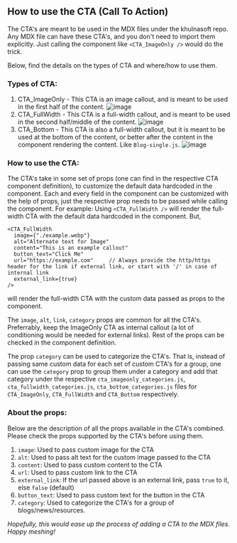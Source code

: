 ## How to use the CTA (Call To Action)

The CTA's are meant to be used in the MDX files under the khulnasoft repo.
Any MDX file can have these CTA's, and you don't need to import them explicitly.
Just calling the component like `<CTA_ImageOnly />` would do the trick.

Below, find the details on the types of CTA and where/how to use them.

### Types of CTA:

1. CTA_ImageOnly - This CTA is an image callout, and is meant to be used in the first half of the content.
![image](https://github.com/meshplay/meshplay/assets/74408634/c5f4c35e-3de4-4ae5-b255-9b406cdc4748)
2. CTA_FullWidth - This CTA is a full-width callout, and is meant to be used in the second half/middle of the content.
![image](https://github.com/meshplay/meshplay/assets/74408634/a89f6711-18b8-4497-ba80-605a8d2aae0a)
3. CTA_Bottom - This CTA is also a full-width callout, but it is meant to be used at the bottom of the content, or better after the content
    in the component rendering the content. Like `Blog-single.js`.
![image](https://github.com/meshplay/meshplay/assets/74408634/9209455b-0d4f-42e0-b665-70ff8a93e3e0)

### How to use the CTA:

The CTA's take in some set of props (one can find in the respective CTA component definition), to customize the default 
data hardcoded in the component. Each and every field in the component can be customized with the help of props, just the 
respective prop needs to be passed while calling the component.
For example:
Using `<CTA_FullWidth />` will render the full-width CTA with the default data hardcoded in the component.
But,
```
<CTA_FullWidth 
  image={"./example.webp"}
  alt="Alternate text for Image"
  content="This is an example callout"
  button_text="Click Me"
  url="https://example.com"     // Always provide the http/https header for the link if external link, or start with '/' in case of internal link
  external_link={true}
/>
```
will render the full-width CTA with the custom data passed as props to the component.

The `image`, `alt`, `link`, `category` props are common for all the CTA's. Preferrably, keep the ImageOnly CTA as internal callout (a lot of conditioning would be needed for external links). Rest of the props can be checked in the component definition.

The prop `category` can be used to categorize the CTA's. That is, instead of passing same custom data for each set of custom CTA's for a group, one can use
the `category` prop to group them under a category and add that category under the respective `cta_imageonly_categories.js`, `cta_fullwidth_categories.js`, 
`cta_bottom_categories.js` files for `CTA_ImageOnly`, `CTA_FullWidth` and `CTA_Bottom` respectively.

### About the props:

Below are the description of all the props available in the CTA's combined. Please check the props supported by the CTA's before using them.

1. `image`: Used to pass custom image for the CTA
2. `alt`: Used to pass alt text for the custom image passed to the CTA
3. `content`: Used to pass custom content to the CTA
4. `url`: Used to pass custom link to the CTA
5. `external_link`: If the url passed above is an external link, pass `true` to it, else `false` (default)
6. `button_text`: Used to pass custom text for the button in the CTA
7. `category`: Used to categorize the CTA's for a group of blogs/news/resources.


_Hopefully, this would ease up the process of adding a CTA to the MDX files. Happy meshing!_